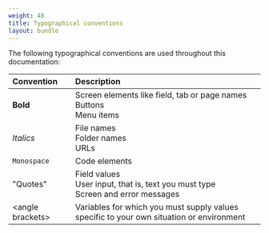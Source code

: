 ```yaml
---
weight: 40
title: Typographical conventions
layout: bundle
---
```



The following typographical conventions are used throughout this documentation:

|Convention|Description|
|:---|:---|
|**Bold**|Screen elements like field, tab or page names <br>Buttons <br>Menu items|
|*Italics*|File names <br>Folder names <br>URLs
|`Monospace`|Code elements
|"Quotes"|Field values <br>User input, that is, text you must type<br>Screen and error messages
|&#60;angle brackets&#62;|Variables for which you must supply values specific to your own situation or environment


 